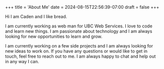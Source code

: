 +++
title = 'About Me'
date = 2024-08-15T22:56:39-07:00
draft = false
+++

Hi I am Caden and I like bread.

I am currently working as web man for UBC Web Services. I love to code and learn new things. I am passionate about technology and I am always looking for new opportunities to learn and grow.

I am currently working on a few side projects and I am always looking for new ideas to work on. If you have any questions or would like to get in touch, feel free to reach out to me. I am always happy to chat and help out in any way I can.
